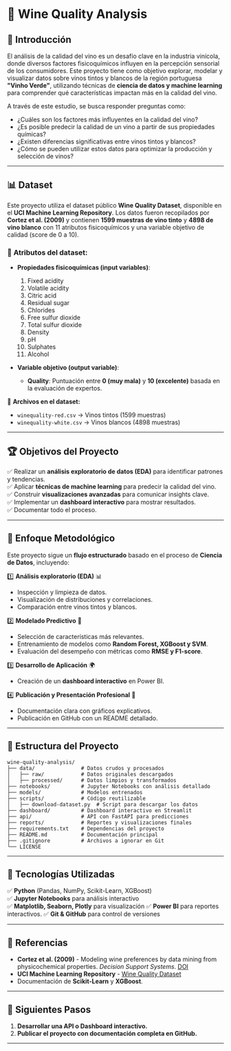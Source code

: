 # 🍷 Wine Quality Analysis

## 📌 Introducción

El análisis de la calidad del vino es un desafío clave en la industria vinícola, donde diversos factores fisicoquímicos influyen en la percepción sensorial de los consumidores. Este proyecto tiene como objetivo explorar, modelar y visualizar datos sobre vinos tintos y blancos de la región portuguesa **"Vinho Verde"**, utilizando técnicas de **ciencia de datos y machine learning** para comprender qué características impactan más en la calidad del vino.

A través de este estudio, se busca responder preguntas como:
- ¿Cuáles son los factores más influyentes en la calidad del vino?
- ¿Es posible predecir la calidad de un vino a partir de sus propiedades químicas?
- ¿Existen diferencias significativas entre vinos tintos y blancos?
- ¿Cómo se pueden utilizar estos datos para optimizar la producción y selección de vinos?

---

## 📊 Dataset

Este proyecto utiliza el dataset público **Wine Quality Dataset**, disponible en el **UCI Machine Learning Repository**. Los datos fueron recopilados por **Cortez et al. (2009)** y contienen **1599 muestras de vino tinto** y **4898 de vino blanco** con 11 atributos fisicoquímicos y una variable objetivo de calidad (score de 0 a 10).

### 🔹 **Atributos del dataset:**
- **Propiedades fisicoquímicas (input variables)**:
  1. Fixed acidity
  2. Volatile acidity
  3. Citric acid
  4. Residual sugar
  5. Chlorides
  6. Free sulfur dioxide
  7. Total sulfur dioxide
  8. Density
  9. pH
  10. Sulphates
  11. Alcohol

- **Variable objetivo (output variable)**:
  - **Quality**: Puntuación entre **0 (muy mala)** y **10 (excelente)** basada en la evaluación de expertos.

📂 **Archivos en el dataset:**
- `winequality-red.csv` → Vinos tintos (1599 muestras)
- `winequality-white.csv` → Vinos blancos (4898 muestras)

---

## 🏆 Objetivos del Proyecto

✅ Realizar un **análisis exploratorio de datos (EDA)** para identificar patrones y tendencias.  
✅ Aplicar **técnicas de machine learning** para predecir la calidad del vino.  
✅ Construir **visualizaciones avanzadas** para comunicar insights clave.  
✅ Implementar un **dashboard interactivo** para mostrar resultados.  
✅ Documentar todo el proceso.  

---

## 📌 Enfoque Metodológico

Este proyecto sigue un **flujo estructurado** basado en el proceso de **Ciencia de Datos**, incluyendo:

1️⃣ **Análisis exploratorio (EDA)** 📊  
   - Inspección y limpieza de datos.  
   - Visualización de distribuciones y correlaciones.  
   - Comparación entre vinos tintos y blancos.  

2️⃣ **Modelado Predictivo** 🤖  
   - Selección de características más relevantes.  
   - Entrenamiento de modelos como **Random Forest, XGBoost y SVM**.  
   - Evaluación del desempeño con métricas como **RMSE y F1-score**.  

3️⃣ **Desarrollo de Aplicación** 🌍  
   - Creación de un **dashboard interactivo** en Power BI.    

4️⃣ **Publicación y Presentación Profesional** 🚀  
   - Documentación clara con gráficos explicativos.  
   - Publicación en GitHub con un README detallado.  

---

## 📂 Estructura del Proyecto
```
wine-quality-analysis/
├── data/               # Datos crudos y procesados
│   ├── raw/            # Datos originales descargados
│   ├── processed/      # Datos limpios y transformados
├── notebooks/          # Jupyter Notebooks con análisis detallado
├── models/             # Modelos entrenados
├── scripts/            # Código reutilizable
│   ├── download-dataset.py  # Script para descargar los datos
├── dashboard/          # Dashboard interactivo en Streamlit
├── api/                # API con FastAPI para predicciones
├── reports/            # Reportes y visualizaciones finales
├── requirements.txt    # Dependencias del proyecto
├── README.md           # Documentación principal
├── .gitignore          # Archivos a ignorar en Git
└── LICENSE  
```

---

## 🔧 Tecnologías Utilizadas
✅ **Python** (Pandas, NumPy, Scikit-Learn, XGBoost)  
✅ **Jupyter Notebooks** para análisis interactivo  
✅ **Matplotlib, Seaborn, Plotly** para visualización 
✅ **Power BI** para reportes interactivos.
✅ **Git & GitHub** para control de versiones  

---

## 📌 Referencias
- **Cortez et al. (2009)** - Modeling wine preferences by data mining from physicochemical properties. *Decision Support Systems*. [DOI](http://dx.doi.org/10.1016/j.dss.2009.05.016)
- **UCI Machine Learning Repository** - [Wine Quality Dataset](https://archive.ics.uci.edu/dataset/186/wine+quality)
- Documentación de **Scikit-Learn** y **XGBoost**.

---

## 🚀 Siguientes Pasos
1. **Desarrollar una API o Dashboard interactivo.**
2. **Publicar el proyecto con documentación completa en GitHub.**

---

